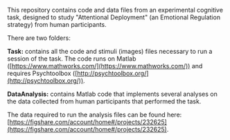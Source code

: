 This repository contains code and data files from an experimental cognitive task, designed to study "Attentional Deployment" (an Emotional Regulation strategy) from human participants.

There are two folders:

**Task:** contains all the code and stimuli (images) files necessary to run a session of the task. The code runs on Matlab ([https://www.mathworks.com/](https://www.mathworks.com/)) and requires Psychtoolbox ([http://psychtoolbox.org/](http://psychtoolbox.org/)).

**DataAnalysis:** contains Matlab code that implements several analyses on the data collected from human participants that performed the task.

The data required to run the analysis files can be found here: [https://figshare.com/account/home#/projects/232625](https://figshare.com/account/home#/projects/232625).

